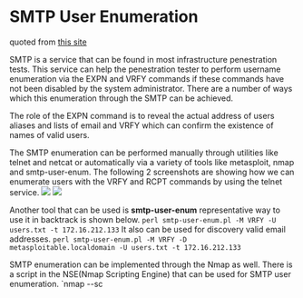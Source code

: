 # SMTP User Enumeration
quoted from [this site](https://pentestlab.blog/2012/11/20/smtp-user-enumeration/)

SMTP is a service that can be found in most infrastructure penestration tests. This service can help the penestration tester to perform username enumeration via the EXPN and VRFY commands if these commands have not been disabled by the system administrator. There are a number of ways which this enumeration through the SMTP can be achieved.

The role of the EXPN command is to reveal the actual address of users aliases and lists of email and VRFY which can confirm the existence of names of valid users.

The SMTP enumeration can be performed manually through utilities like telnet and netcat or automatically via
a variety of tools like metasploit, nmap and smtp-user-enum. The following 2 screenshots are showing how we can enumerate users with the VRFY and RCPT commands by using the telnet service.
![](https://pentestlab.files.wordpress.com/2012/11/smtp5.jpeg)
![](https://pentestlab.files.wordpress.com/2012/11/smtp6.jpeg?w=500)

Another tool that can be used is **smtp-user-enum** representative way to use it in backtrack is shown below.
`perl smtp-user-enum.pl -M VRFY -U users.txt -t 172.16.212.133` 
It also can be used for discovery valid email addresses.
`perl smtp-user-enum.pl -M VRFY -D metasploitable.localdomain -U users.txt -t 172.16.212.133`

SMTP enumeration can be implemented through the Nmap as well. There is a script in the NSE(Nmap Scripting Engine) that can be used for SMTP user enumeration.
`nmap --sc


<!--stackedit_data:
eyJoaXN0b3J5IjpbLTE4NzQ0Nzg2NSwxNjk5NjcxNzc3LDIwMT
QyMTA5MDNdfQ==
-->